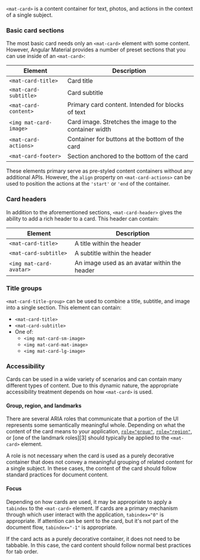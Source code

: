 `<mat-card>` is a content container for text, photos, and actions in the context of a single subject.

<!-- example(card-overview) -->


### Basic card sections
The most basic card needs only an `<mat-card>` element with some content. However, Angular Material
provides a number of preset sections that you can use inside of an `<mat-card>`:


| Element               | Description                                                              |
|-----------------------|--------------------------------------------------------------------------|
| `<mat-card-title>`     | Card title                                                               |
| `<mat-card-subtitle>`  | Card subtitle                                                            |
| `<mat-card-content>`   | Primary card content. Intended for blocks of text                        |
| `<img mat-card-image>` | Card image. Stretches the image to the container width                   |
| `<mat-card-actions>`   | Container for buttons at the bottom of the card                          |
| `<mat-card-footer>`    | Section anchored to the bottom of the card                               |

These elements primary serve as pre-styled content containers without any additional APIs. 
However, the `align` property on `<mat-card-actions>` can be used to position the actions at the 
`'start'` or `'end` of the container.  


### Card headers
In addition to the aforementioned sections, `<mat-card-header>` gives the ability to add a rich
header to a card. This header can contain:

| Element                | Description                                                             |
|------------------------|-------------------------------------------------------------------------|
| `<mat-card-title>`      | A title within the header                                               |
| `<mat-card-subtitle>`   | A subtitle within the header                                            |
| `<img mat-card-avatar>` | An image used as an avatar within the header                            |


### Title groups
`<mat-card-title-group>` can be used to combine a title, subtitle, and image into a single section.
This element can contain:
* `<mat-card-title>`
* `<mat-card-subtitle>`
* One of:
    * `<img mat-card-sm-image>`
    * `<img mat-card-mat-image>`
    * `<img mat-card-lg-image>`

### Accessibility
Cards can be used in a wide variety of scenarios and can contain many different types of content.
Due to this dynamic nature, the appropriate accessibility treatment depends on how `<mat-card>` is
used.

#### Group, region, and landmarks
There are several ARIA roles that communicate that a portion of the UI represents some semantically
meaningful whole. Depending on what the content of the card means to your application,
[`role="group"`][0], [`role="region"`][1], or [one of the landmark roles][3] should typically be
applied to the `<mat-card>` element.

A role is not necessary when the card is used as a purely decorative container that does not
convey a meaningful grouping of related content for a single subject. In these cases, the content
of the card should follow standard practices for document content.


#### Focus
Depending on how cards are used, it may be appropriate to apply a `tabindex` to the `<mat-card>`
element. If cards are a primary mechanism through which user interact with the application,
`tabindex="0"` is appropriate. If attention can be sent to the card, but it's not part of the
document flow, `tabindex="-1"` is appropriate.

If the card acts as a purely decorative container, it does not need to be tabbable. In this case,
the card content should follow normal best practices for tab order.



 [0]: https://www.w3.org/TR/wai-aria/roles#group
 [1]: https://www.w3.org/TR/wai-aria/roles#region
 [2]: https://www.w3.org/TR/wai-aria/roles#landmark

